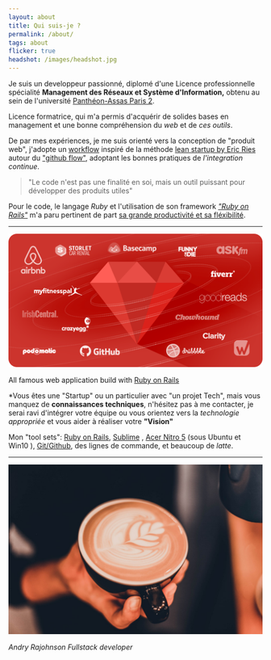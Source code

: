 ```yaml
---
layout: about
title: Qui suis-je ?
permalink: /about/
tags: about
flicker: true
headshot: /images/headshot.jpg
---
```



Je suis un developpeur passionné, diplomé d'une Licence professionnelle spécialité **Management des Réseaux et Système d'Information,** obtenu au sein de l'université [Panthéon-Assas Paris 2](https://www.u-paris2.fr).

Licence formatrice, qui m'a permis d'acquérir de solides bases en management et  une bonne compréhension du *web* et de *ces outils*.

De par mes expériences, je me suis orienté vers la conception de "produit web", j'adopte un [workflow](https://rajohnson-andry.tk/developper/skills/2019/05/11/Technical-workflow/) inspiré de la méthode [lean startup by Eric Ries](http://theleanstartup.com/) autour du ["github flow"](https://guides.github.com/introduction/flow/), adoptant les bonnes pratiques de *l'integration continue*.

>"Le code n'est pas une finalité en soi, mais un outil puissant pour développer des produits utiles"




Pour le code, le langage *Ruby* et l'utilisation de son framework [*"Ruby on Rails"*](https://rubyonrails.org/) m'a paru pertinent de part [sa grande productivité et sa fléxibilité](https://rajohnson-andry.tk/developper/skills/2019/05/03/ruby-on-rails/).


---

![rails](/images/rails.png)
<footer>All famous web application build with <a href="https://rubyonrails.org/">Ruby on Rails</a></footer>



*Vous êtes une "Startup" ou un particulier avec "un projet Tech", mais vous manquez de **connaissances techniques**, n'hésitez pas à me contacter, je serai ravi d'intégrer votre équipe ou vous orientez vers la *technologie appropriée* et vous aider à réaliser votre **"Vision"**



Mon "tool sets": [Ruby on Rails](https://rubyonrails.org/), [Sublime](https://www.sublimetext.com/3) , [Acer Nitro 5](https://fr-store.acer.com/nitro-5-ordinateur-portable-an515-51-noir?gclid=Cj0KCQjwh6XmBRDRARIsAKNInDGPRr4FTvpxXL1_g60gNICZaKxeRXDWG9x0E-vDAcnTdeFbEJQwT_AaArCsEALw_wcB&gclsrc=aw.ds) (sous Ubuntu et Win10 ), [Git/Github](https://github.com/andryjohn), des lignes de commande, et beaucoup de *latte*.


---
![tool](/images/coffee.jpeg)


<footer>
  <cite title="author"> Andry Rajohnson Fullstack developer</cite>
</footer>


<style>
.post-header,{
  text-align: center; /* Want the About Page header to be in the middle */

}
</style>
